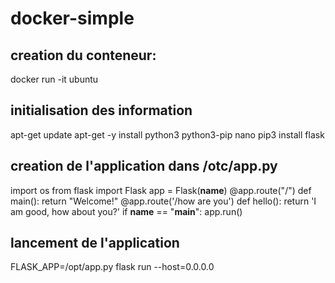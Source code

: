 # docker-simple

## creation du conteneur:
docker run -it ubuntu

## initialisation des information 
apt-get update
apt-get -y install python3 python3-pip nano 
pip3 install flask

## creation de l'application dans /otc/app.py

import os
from flask import Flask
app = Flask(__name__)
@app.route("/")
def main():
    return "Welcome!"
@app.route('/how are you')
def hello():
    return 'I am good, how about you?'
if __name__ == "__main__":
    app.run()
    
## lancement de l'application
FLASK_APP=/opt/app.py flask run --host=0.0.0.0

